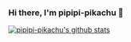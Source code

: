 ### Hi there, I'm pipipi-pikachu 👋

[![pipipi-pikachu's github stats](https://github-readme-stats.vercel.app/api?username=pipipi-pikachu)](https://github.com/anuraghazra/github-readme-stats)
